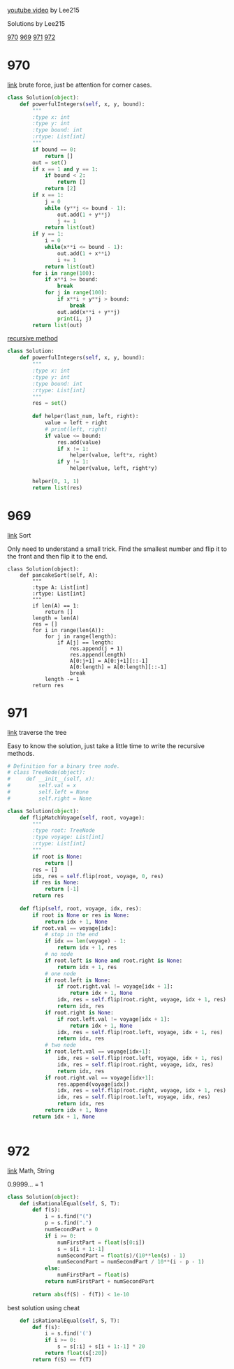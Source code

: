 [youtube video](https://www.youtube.com/watch?v=3s6q20JMLTE) by Lee215

Solutions by Lee215

[970](https://leetcode.com/problems/powerful-integers/discuss/214212/C%2B%2BPython-Brute-Force)
[969](https://leetcode.com/problems/pancake-sorting/discuss/214213/C%2B%2BPython-Straight-Forward)
[971](https://leetcode.com/problems/flip-binary-tree-to-match-preorder-traversal/discuss/214216/C%2B%2BPython-DFS-Solution)
[972](https://leetcode.com/problems/equal-rational-numbers/discuss/214203/C%2B%2BPython-Easy-Cheat)


# 970

[link](https://leetcode.com/problems/powerful-integers/)
brute force, just be attention for corner cases.

```python
class Solution(object):
    def powerfulIntegers(self, x, y, bound):
        """
        :type x: int
        :type y: int
        :type bound: int
        :rtype: List[int]
        """
        if bound == 0:
            return []
        out = set()
        if x == 1 and y == 1:
            if bound < 2:
                return []
            return [2]
        if x == 1:
            j = 0
            while (y**j <= bound - 1):
                out.add(1 + y**j)
                j += 1
            return list(out)
        if y == 1:
            i = 0
            while(x**i <= bound - 1):
                out.add(1 + x**i)
                i += 1
            return list(out)
        for i in range(100):
            if x**i >= bound:
                break
            for j in range(100):
                if x**i + y**j > bound:
                    break
                out.add(x**i + y**j)
                print(i, j)
        return list(out)
```

[recursive method](https://leetcode.com/problems/powerful-integers/discuss/214280/Python-BFS-recursive-brutal-force-with-explanation)

``` python
class Solution:
    def powerfulIntegers(self, x, y, bound):
        """
        :type x: int
        :type y: int
        :type bound: int
        :rtype: List[int]
        """
        res = set()
        
        def helper(last_num, left, right):
            value = left + right
            # print(left, right)
            if value <= bound:
                res.add(value)
                if x != 1:
                    helper(value, left*x, right)
                if y != 1:
                    helper(value, left, right*y)
            
        helper(0, 1, 1)
        return list(res)
```

# 969

[link](https://leetcode.com/problems/pancake-sorting/) Sort

Only need to understand a small trick. Find the smallest number and flip it to the front and then flip it to the end. 

```
class Solution(object):
    def pancakeSort(self, A):
        """
        :type A: List[int]
        :rtype: List[int]
        """
        if len(A) == 1:
            return []
        length = len(A)
        res = []
        for i in range(len(A)):
            for j in range(length):
                if A[j] == length:
                    res.append(j + 1)
                    res.append(length)
                    A[0:j+1] = A[0:j+1][::-1]
                    A[0:length] = A[0:length][::-1]
                    break
            length -= 1
        return res
```

# 971

[link](https://leetcode.com/problems/flip-binary-tree-to-match-preorder-traversal/) traverse the tree


Easy to know the solution, just take a little time to write the recursive methods.

```python
# Definition for a binary tree node.
# class TreeNode(object):
#     def __init__(self, x):
#         self.val = x
#         self.left = None
#         self.right = None

class Solution(object):
    def flipMatchVoyage(self, root, voyage):
        """
        :type root: TreeNode
        :type voyage: List[int]
        :rtype: List[int]
        """
        if root is None:
            return []
        res = []
        idx, res = self.flip(root, voyage, 0, res) 
        if res is None:
            return [-1]
        return res
    
    def flip(self, root, voyage, idx, res):
        if root is None or res is None:
            return idx + 1, None
        if root.val == voyage[idx]:
            # stop in the end
            if idx == len(voyage) - 1:
                return idx + 1, res
            # no node
            if root.left is None and root.right is None:
                return idx + 1, res
            # one node
            if root.left is None:
                if root.right.val != voyage[idx + 1]:
                    return idx + 1, None
                idx, res = self.flip(root.right, voyage, idx + 1, res)
                return idx, res
            if root.right is None:
                if root.left.val != voyage[idx + 1]:
                    return idx + 1, None
                idx, res = self.flip(root.left, voyage, idx + 1, res)
                return idx, res
            # two node
            if root.left.val == voyage[idx+1]:
                idx, res = self.flip(root.left, voyage, idx + 1, res)
                idx, res = self.flip(root.right, voyage, idx, res)
                return idx, res
            if root.right.val == voyage[idx+1]:
                res.append(voyage[idx])
                idx, res = self.flip(root.right, voyage, idx + 1, res)
                idx, res = self.flip(root.left, voyage, idx, res)
                return idx, res
            return idx + 1, None
        return idx + 1, None
        

```

# 972

[link](https://leetcode.com/problems/equal-rational-numbers/) Math, String

0.9999... = 1

```Python
class Solution(object):
    def isRationalEqual(self, S, T):
        def f(s):
            i = s.find("(")
            p = s.find(".")
            numSecondPart = 0
            if i >= 0:
                numFirstPart = float(s[0:i])
                s = s[i + 1:-1]
                numSecondPart = float(s)/(10**len(s) - 1) 
                numSecondPart = numSecondPart / 10**(i - p - 1)
            else:
                numFirstPart = float(s)
            return numFirstPart + numSecondPart
                
        return abs(f(S) - f(T)) < 1e-10
```

best solution using cheat

```python
    def isRationalEqual(self, S, T):
        def f(s):
            i = s.find('(')
            if i >= 0:
                s = s[:i] + s[i + 1:-1] * 20
            return float(s[:20])
        return f(S) == f(T)
```